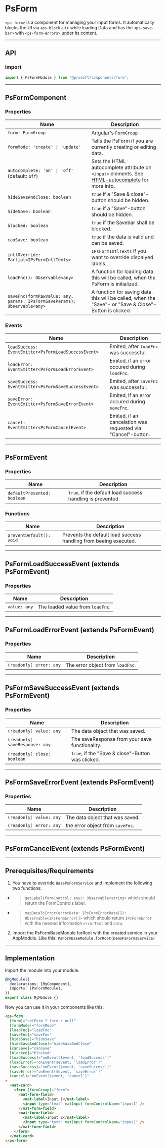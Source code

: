<link href="style.css" rel="stylesheet"></link>

# PsForm <a name="PsForm"></a>

`<ps-form>` is a component for managing your input forms. It automatically blocks the UI via `<ps-block-ui>` while loading Data and has the `<ps-save-bar>` with `<ps-form-errors>` under its content.

---

## API <a name="PsFormApi"></a>

### Import <a name="PsFormmport"></a>

```ts | js
import { PsFormModule } from '@prosoft/components/form';
```

---

## PsFormComponent <a name="PsFormComponent"></a>

### Properties <a name="PsFormComponentProperties"></a>

| Name                                                                     | Description                                                                                                                                                               |
| ------------------------------------------------------------------------ | ------------------------------------------------------------------------------------------------------------------------------------------------------------------------- |
| `form: FormGroup`                                                        | Angular's `FormGroup`                                                                                                                                                     |
| `formMode: 'create' \| 'update'`                                         | Tells the PsForm if you are currently creating or editing data.                                                                                                           |
| `autocomplete: 'on' \| 'off'` (default: `off`)                           | Sets the HTML autocomplete attribute on `<input>` elements. See [HTML-autocomplete](https://developer.mozilla.org/en-US/docs/Web/HTML/Attributes/autocomplete) for more info. |
| `hideSaveAndClose: boolean`                                              | `true` if a "Save & close"-button should be hidden.                                                                                                                       |
| `hideSave: boolean`                                                      | `true` if a "Save"-button should be hidden.                                                                                                                               |
| `blocked: boolean`                                                       | `true` if the Savebar shall be blocked.                                                                                                                                   |
| `canSave: boolean`                                                       | `true` if the data is valid and can be saved.                                                                                                                             |
| `intlOverride: Partial<IPsFormIntlTexts>`                                | `IPsFormIntlTexts` if you want to override dispalyed labels.                                                                                                              |
| `loadFnc(): Observable<any>`                                             | A function for loading data. this will be called, when the PsForm is initialized.                                                                                         |
| `saveFnc(formRawValue: any, params: IPsFormSaveParams): Observable<any>` | A function for saving data. this will be called, when the "Save"- or "Save & Close"-Button is clicked.                                                                    |

### Events <a name="PsFormComponentEvents"></a>

| Name                                                | Description                                                  |
| --------------------------------------------------- | ------------------------------------------------------------ |
| `loadSuccess: EventEmitter<PsFormLoadSuccessEvent>` | Emited, after `loadFnc` was successful.                      |
| `loadError: EventEmitter<PsFormLoadErrorEvent>`     | Emited, if an error occured during `loadFnc`.                |
| `saveSuccess: EventEmitter<PsFormSaveSuccessEvent>` | Emited, after `saveFnc` was successful.                      |
| `saveError: EventEmitter<PsFormSaveErrorEvent>`     | Emited, if an error occured during `saveFnc`.                |
| `cancel: EventEmitter<PsFormCancelEvent>`           | Emited, if an cancelation was requested via "Cancel"-button. |

---

## PsFormEvent <a name="PsFormEvent"></a>

### Properties <a name="PsFormEventProperties"></a>

| Name                        | Description                                                |
| --------------------------- | ---------------------------------------------------------- |
| `defaultPrevented: boolean` | `true`, if the default load success handling is prevented. |

### Functions <a name="PsFormEventFunctions"></a>

| Name                     | Description                                                      |
| ------------------------ | ---------------------------------------------------------------- |
| `preventDefault(): void` | Prevents the default load success handling from beeing executed. |

---

## PsFormLoadSuccessEvent (extends PsFormEvent) <a name="PsFormLoadSuccessEvent"></a>

### Properties <a name="PsFormLoadSuccessEventProperties"></a>

| Name         | Description                      |
| ------------ | -------------------------------- |
| `value: any` | The loaded value from `loadFnc`. |

---

## PsFormLoadErrorEvent (extends PsFormEvent) <a name="PsFormLoadErrorEvent"></a>

### Properties <a name="PsFormLoadErrorEventProperties"></a>

| Name                    | Description                      |
| ----------------------- | -------------------------------- |
| `(readonly) error: any` | The error object from `loadFnc`. |

---

## PsFormSaveSuccessEvent (extends PsFormEvent) <a name="PsFormSaveSuccessEvent"></a>

### Properties <a name="PsFormSaveSuccessEventProperties"></a>

| Name                           | Description                                       |
| ------------------------------ | ------------------------------------------------- |
| `(readonly) value: any`        | The data object that was saved.                   |
| `(readonly) saveResponse: any` | The saveResponse from your save functionality.    |
| `(readonly) close: boolean`    | `true`, if the "Save & close"-Button was clicked. |

---

## PsFormSaveErrorEvent (extends PsFormEvent) <a name="PsFormSaveErrorEvent"></a>

### Properties <a name="PsFormSaveErrorEventProperties"></a>

| Name                    | Description                      |
| ----------------------- | -------------------------------- |
| `(readonly) value: any` | The data object that was saved.  |
| `(readonly) error: any` | the error object from `saveFnc`. |

---

## PsFormCancelEvent (extends PsFormEvent) <a name="PsFormCancelEvent"></a>

---

## Prerequisites/Requirements <a name="PsFormRequirements"></a>

1. You have to override `BasePsFormService` and implement the following two functions:

- > `getLabel(formControl: any): Observable<string>` which should return the FormControls label.
- > `mapDataToError(errorData: IPsFormErrorData[]): Observable<IPsFormError[]>` which should return `IPsFormError` with the needed information `errorText` and `data`.

2. Import the PsFormBaseModule forRoot with the created service in your AppModule. Like this:
   `PsFormBaseModule.forRoot(DemoPsFormsService)`

---

## Implementation <a name="PsFormImplementation"></a>

Import the module into your module.

```ts | js
@NgModule({
  declarations: [MyComponent],
  imports: [PsFormModule],
})
export class MyModule {}
```

Now you can use it in your components like this:

```html
<ps-form
  [form]="setForm ? form : null"
  [formMode]="formMode"
  [loadFnc]="loadFnc"
  [saveFnc]="saveFnc"
  [hideSave]="hideSave"
  [hideSaveAndClose]="hideSaveAndClose"
  [canSave]="canSave"
  [blocked]="blocked"
  (loadSuccess)="onEvent($event, 'loadSuccess')"
  (loadError)="onEvent($event, 'loadError')"
  (saveSuccess)="onEvent($event, 'saveSuccess')"
  (saveError)="onEvent($event, 'saveError')"
  (cancel)="onEvent($event, 'cancel')"
>
  <mat-card>
    <form [formGroup]="form">
      <mat-form-field>
        <mat-label>Input 1</mat-label>
        <input type="text" matInput formControlName="input1" />
      </mat-form-field>
      <mat-form-field>
        <mat-label>Input 2</mat-label>
        <input type="text" matInput formControlName="input2" />
      </mat-form-field>
    </form>
  </mat-card>
</ps-form>
```
